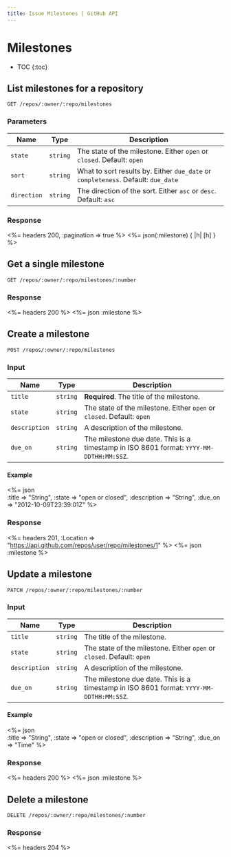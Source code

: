 ```yaml
---
title: Issue Milestones | GitHub API
---
```


# Milestones

* TOC
{:toc}

## List milestones for a repository

    GET /repos/:owner/:repo/milestones

### Parameters

Name | Type | Description 
-----|------|--------------
`state`|`string` | The state of the milestone. Either `open` or `closed`. Default: `open`
`sort`|`string` | What to sort results by. Either `due_date` or `completeness`. Default: `due_date`
`direction`|`string` | The direction of the sort. Either `asc` or `desc`. Default: `asc`


### Response

<%= headers 200, :pagination => true %>
<%= json(:milestone) { |h| [h] } %>

## Get a single milestone

    GET /repos/:owner/:repo/milestones/:number

### Response

<%= headers 200 %>
<%= json :milestone %>

## Create a milestone

    POST /repos/:owner/:repo/milestones

### Input

Name | Type | Description 
-----|------|---------------
`title`|`string` | **Required**. The title of the milestone.
`state`|`string` | The state of the milestone. Either `open` or `closed`. Default: `open`
`description`|`string` | A description of the milestone.
`due_on`|`string` | The milestone due date. This is a timestamp in ISO 8601 format: `YYYY-MM-DDTHH:MM:SSZ`.

#### Example

<%= json \
  :title => "String",
  :state => "open or closed",
  :description => "String",
  :due_on => "2012-10-09T23:39:01Z"
%>

### Response

<%= headers 201,
      :Location =>
"https://api.github.com/repos/user/repo/milestones/1" %>
<%= json :milestone %>

## Update a milestone

    PATCH /repos/:owner/:repo/milestones/:number

### Input

Name | Type | Description 
-----|------|---------------
`title`|`string` | The title of the milestone.
`state`|`string` | The state of the milestone. Either `open` or `closed`. Default: `open`
`description`|`string` | A description of the milestone.
`due_on`|`string` | The milestone due date. This is a timestamp in ISO 8601 format: `YYYY-MM-DDTHH:MM:SSZ`.

#### Example

<%= json \
  :title => "String",
  :state => "open or closed",
  :description => "String",
  :due_on => "Time"
%>

### Response

<%= headers 200 %>
<%= json :milestone %>

## Delete a milestone

    DELETE /repos/:owner/:repo/milestones/:number

### Response

<%= headers 204 %>

